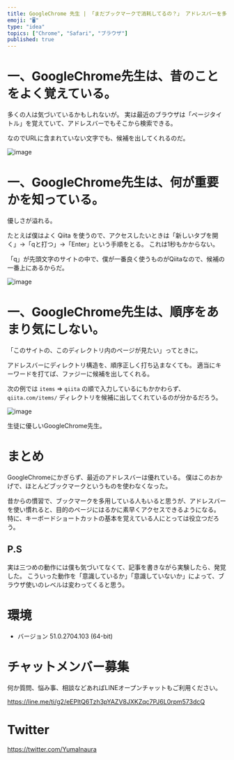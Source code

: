 ```yaml
---
title: GoogleChrome 先生 | 「まだブックマークで消耗してるの？」 アドレスバーを多用すべき三つの理由
emoji: "🖥"
type: "idea"
topics: ["Chrome", "Safari", "ブラウザ"]
published: true
---
```


# 一、GoogleChrome先生は、昔のことをよく覚えている。

多くの人は気づいているかもしれないが。
実は最近のブラウザは「ページタイトル」を覚えていて、アドレスバーでもそこから検索できる。

なのでURLに含まれていない文字でも、候補を出してくれるのだ。

![image](https://qiita-image-store.s3.amazonaws.com/0/89618/b3c1b623-63e5-4549-6ebf-0b7423f01295.png)

# 一、GoogleChrome先生は、何が重要かを知っている。

優しさが溢れる。

たとえば僕はよく Qiita を使うので、アクセスしたいときは「新しいタブを開く」→「qと打つ」→「Enter」という手順をとる。
これは1秒もかからない。

「q」が先頭文字のサイトの中で、僕が一番良く使うものがQiitaなので、候補の一番上にあるからだ。


![image](https://qiita-image-store.s3.amazonaws.com/0/89618/653fef56-a84f-ce9c-2f36-a8c2ca8d6765.png)

# 一、GoogleChrome先生は、順序をあまり気にしない。

「このサイトの、このディレクトリ内のページが見たい」ってときに。

アドレスバーにディレクトリ構造を、順序正しく打ち込まなくても。
適当にキーワードを打てば、ファジーに候補を出してくれる。

次の例では `items` => `qiita` の順で入力しているにもかかわらず、`qiita.com/items/` ディレクトリを候補に出してくれているのが分かるだろう。

![image](https://qiita-image-store.s3.amazonaws.com/0/89618/dd1b2599-1ff0-d3d7-c2ba-b7f5695ae461.png)


生徒に優しいGoogleChrome先生。

# まとめ

GoogleChromeにかぎらず、最近のアドレスバーは優れている。
僕はこのおかげで、ほとんどブックマークというものを使わなくなった。

昔からの慣習で、ブックマークを多用している人もいると思うが、アドレスバーを使い慣れると、目的のページにはるかに素早くアクセスできるようになる。
特に、キーボードショートカットの基本を覚えている人にとっては役立つだろう。

## P.S

実は三つめの動作には僕も気づいてなくて、記事を書きながら実験したら、発覚した。
こういった動作を「意識しているか」「意識していないか」によって、ブラウザ使いのレベルは変わってくると思う。

# 環境

- バージョン 51.0.2704.103 (64-bit)








<!-- Update From Qiita API -->

# チャットメンバー募集


何か質問、悩み事、相談などあればLINEオープンチャットもご利用ください。

https://line.me/ti/g2/eEPltQ6Tzh3pYAZV8JXKZqc7PJ6L0rpm573dcQ





# Twitter


https://twitter.com/YumaInaura


<!-- Update From Qiita API -->


